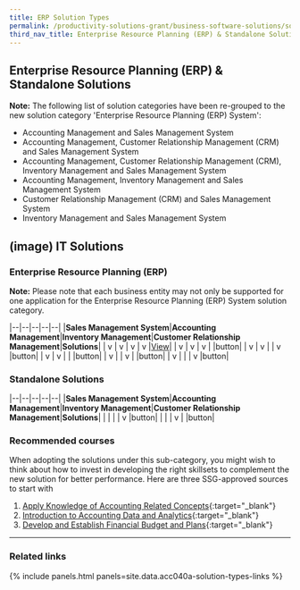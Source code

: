 ```yaml
---
title: ERP Solution Types
permalink: /productivity-solutions-grant/business-software-solutions/solution-types
third_nav_title: Enterprise Resource Planning (ERP) & Standalone Solutions
---
```


## Enterprise Resource Planning (ERP) & Standalone Solutions

**Note:**
The following list of solution categories have been re-grouped to the new solution category 'Enterprise Resource Planning (ERP) System':
- Accounting Management and Sales Management System
- Accounting Management, Customer Relationship Management (CRM) and Sales Management System
- Accounting Management, Customer Relationship Management (CRM), Inventory Management and Sales Management System
- Accounting Management, Inventory Management and Sales Management System
- Customer Relationship Management (CRM) and Sales Management System
- Inventory Management and Sales Management System

## (image) IT Solutions

### Enterprise Resource Planning (ERP)

**Note:**
Please note that each business entity may not only be supported for one application for the Enterprise Resource Planning (ERP) System solution category.

|--|--|--|--|--|
|**Sales Management System**|**Accounting Management**|**Inventory Management**|**Customer Relationship Management**|**Solutions**|
| v | v | v | v |[View](/productivity-solutions-grant/business-software-solutions/sms-am-im-crm)|
| v | v | v |   |button|
| v | v |   | v |button|
| v | v |   |   |button|
| v |   | v |   |button|
| v |   |   | v |button|

<!-- {% include secondary-btn.html href="/contact-us/" text="View" %} -->

### Standalone Solutions

|--|--|--|--|--|
|**Sales Management System**|**Accounting Management**|**Inventory Management**|**Customer Relationship Management**|**Solutions**|
|   |   |   | v |button|
|   |   | v |   |button|

### Recommended courses
When adopting the solutions under this sub-category, you might wish to think about how to invest in developing the right skillsets to complement the new solution for better performance. Here are three SSG-approved sources to start with
1. [Apply Knowledge of Accounting Related Concepts](https://www.myskillsfuture.gov.sg/content/portal/en/training-exchange/course-directory/course-detail.html?courseReferenceNumber=SCN-T04SS0109E-01-CRS-Q-0036758-BM){:target="_blank"}
2. [Introduction to Accounting Data and Analytics](https://www.myskillsfuture.gov.sg/content/portal/en/training-exchange/course-directory/course-detail.html?courseReferenceNumber=SCN-200000267Z-01-CRS-N-0048575){:target="_blank"}
3. [Develop and Establish Financial Budget and Plans](https://www.myskillsfuture.gov.sg/content/portal/en/training-exchange/course-directory/course-detail.html?courseReferenceNumber=SCN-T04SS0109E-01-CRS-Q-0028425-BM){:target="_blank"}


---

### Related links

{% include panels.html panels=site.data.acc040a-solution-types-links %}
